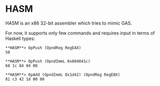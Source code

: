 HASM
====

HASM is an x86 32-bit assembler which tries to mimic GAS. 

For now, it supports only few commands and requires input in terms of Haskell types:

    **HASM**> OpPush (OpndReg RegEAX)
    50

    **HASM**> OpPush (OpndImmL 0x804841c)
    68 1c 84 04 08

    **HASM**> OpAdd (OpndImmL 0x1d42) (OpndReg RegEBX)
    81 c3 42 1d 00 00
